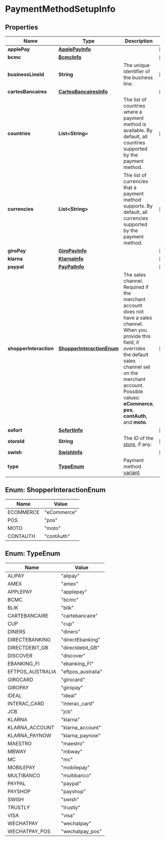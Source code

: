 

# PaymentMethodSetupInfo


## Properties

| Name | Type | Description | Notes |
|------------ | ------------- | ------------- | -------------|
|**applePay** | [**ApplePayInfo**](ApplePayInfo.md) |  |  [optional] |
|**bcmc** | [**BcmcInfo**](BcmcInfo.md) |  |  [optional] |
|**businessLineId** | **String** | The unique identifier of the business line. |  [optional] |
|**cartesBancaires** | [**CartesBancairesInfo**](CartesBancairesInfo.md) |  |  [optional] |
|**countries** | **List&lt;String&gt;** | The list of countries where a payment method is available. By default, all countries supported by the payment method. |  [optional] |
|**currencies** | **List&lt;String&gt;** | The list of currencies that a payment method supports. By default, all currencies supported by the payment method. |  [optional] |
|**giroPay** | [**GiroPayInfo**](GiroPayInfo.md) |  |  [optional] |
|**klarna** | [**KlarnaInfo**](KlarnaInfo.md) |  |  [optional] |
|**paypal** | [**PayPalInfo**](PayPalInfo.md) |  |  [optional] |
|**shopperInteraction** | [**ShopperInteractionEnum**](#ShopperInteractionEnum) | The sales channel. Required if the merchant account does not have a sales channel. When you provide this field, it overrides the default sales channel set on the merchant account.  Possible values: **eCommerce**, **pos**, **contAuth**, and **moto**.  |  [optional] |
|**sofort** | [**SofortInfo**](SofortInfo.md) |  |  [optional] |
|**storeId** | **String** | The ID of the [store](https://docs.adyen.com/api-explorer/#/ManagementService/latest/post/stores__resParam_id), if any. |  [optional] |
|**swish** | [**SwishInfo**](SwishInfo.md) |  |  [optional] |
|**type** | [**TypeEnum**](#TypeEnum) | Payment method [variant](https://docs.adyen.com/development-resources/paymentmethodvariant#management-api). |  |



## Enum: ShopperInteractionEnum

| Name | Value |
|---- | -----|
| ECOMMERCE | &quot;eCommerce&quot; |
| POS | &quot;pos&quot; |
| MOTO | &quot;moto&quot; |
| CONTAUTH | &quot;contAuth&quot; |



## Enum: TypeEnum

| Name | Value |
|---- | -----|
| ALIPAY | &quot;alipay&quot; |
| AMEX | &quot;amex&quot; |
| APPLEPAY | &quot;applepay&quot; |
| BCMC | &quot;bcmc&quot; |
| BLIK | &quot;blik&quot; |
| CARTEBANCAIRE | &quot;cartebancaire&quot; |
| CUP | &quot;cup&quot; |
| DINERS | &quot;diners&quot; |
| DIRECTEBANKING | &quot;directEbanking&quot; |
| DIRECTDEBIT_GB | &quot;directdebit_GB&quot; |
| DISCOVER | &quot;discover&quot; |
| EBANKING_FI | &quot;ebanking_FI&quot; |
| EFTPOS_AUSTRALIA | &quot;eftpos_australia&quot; |
| GIROCARD | &quot;girocard&quot; |
| GIROPAY | &quot;giropay&quot; |
| IDEAL | &quot;ideal&quot; |
| INTERAC_CARD | &quot;interac_card&quot; |
| JCB | &quot;jcb&quot; |
| KLARNA | &quot;klarna&quot; |
| KLARNA_ACCOUNT | &quot;klarna_account&quot; |
| KLARNA_PAYNOW | &quot;klarna_paynow&quot; |
| MAESTRO | &quot;maestro&quot; |
| MBWAY | &quot;mbway&quot; |
| MC | &quot;mc&quot; |
| MOBILEPAY | &quot;mobilepay&quot; |
| MULTIBANCO | &quot;multibanco&quot; |
| PAYPAL | &quot;paypal&quot; |
| PAYSHOP | &quot;payshop&quot; |
| SWISH | &quot;swish&quot; |
| TRUSTLY | &quot;trustly&quot; |
| VISA | &quot;visa&quot; |
| WECHATPAY | &quot;wechatpay&quot; |
| WECHATPAY_POS | &quot;wechatpay_pos&quot; |



